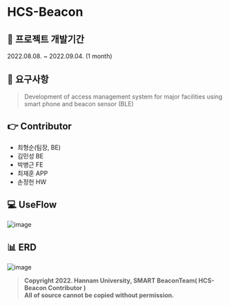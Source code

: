 # HCS-Beacon

## 📅 프로젝트 개발기간
2022.08.08. ~ 2022.09.04. (1 month)

## 📑 요구사항
> Development of access management system for major facilities using smart phone and beacon sensor (BLE)  

## 👉 Contributor
- 최형순(팀장, BE)
- 김민성 BE
- 박병근 FE
- 최재훈 APP
- 손정헌 HW

## 💻 UseFlow
![image](https://user-images.githubusercontent.com/32566767/184529107-450fd8d8-6757-4562-8503-c69c43db52fc.png)

## 📊 ERD
![image](https://user-images.githubusercontent.com/32566767/184529125-6b610d2e-41f7-40a3-9cac-284f0bae4066.png)


> **Copyright 2022. Hannam University, SMART BeaconTeam( HCS-Beacon Contributor )  
All of source cannot be copied without permission.**
